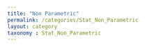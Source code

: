 ```yaml
---
title: "Non Parametric"
permalink: /categories/Stat_Non_Parametric
layout: category
taxonomy : Stat_Non_Parametric
---
```

